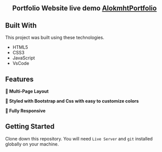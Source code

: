 <h2 align="center">
  Portfolio Website live demo
  <a href="https://alokmhtportfolio.netlify.app/" target="_blank">AlokmhtPortfolio</a>
</h2>

## Built With

This project was built using these technologies.

- HTML5
- CSS3
- JavaScript
- VsCode

## Features

**📖 Multi-Page Layout**

**🎨 Styled with Bootstrap and Css with easy to customize colors**

**📱 Fully Responsive**

## Getting Started

Clone down this repository. You will need `Live Server` and `git` installed globally on your machine.
